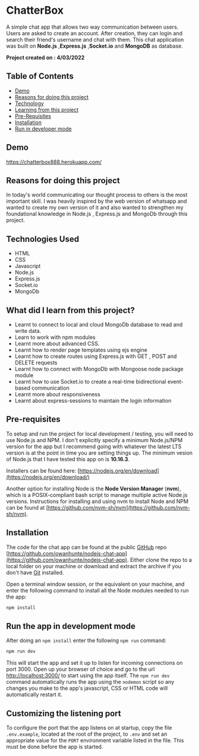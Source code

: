 # ChatterBox
A simple chat app that allows two way communication between users.
Users are asked to create an account. After creation, they can login and search their friend's username and chat with them. This chat application was built on <b>Node.js</b> ,<b>Express.js</b> ,<b>Socket.io</b> and <b>MongoDB</b> as database.

<b>Project created on : 4/03/2022</b>
## Table of Contents
- [Demo](#dem)
- [Reasons for doing this project](#reason)
- [Technology](#Tech)
- [Learning from this project](#learn)
- [Pre-Requisites](#pre)
- [Installation](#ins)
- [Run in developer mode](#run)
## Demo <a id = "dem"></a>
https://chatterbox888.herokuapp.com/

## Reasons for doing this project <a id = "reason"></a>
In today's world communicating our thought process to others is the most important skill. I was heavily inspired by the web version of whatsapp and wanted to create my own version of it and also wanted to strengthen my foundational knowledge in Node.js , Express.js and MongoDb through this project.


## Technologies Used <a id = "Tech"></a>
- HTML
- CSS
- Javascript
- Node.js
- Express.js
- Socket.io
- MongoDb

## What did I learn from this project? <a id = "learn"></a>
- Learnt to connect to local and cloud MongoDb database to read and write data.
- Learn to work with npm modules
- Learnt more about advanced CSS.
- Learnt how to render page templates using ejs engine
- Learnt how to create routes using Express.js with GET , POST and DELETE requests
- Learnt how to connect with MongoDb with Mongoose node package module
- Learnt how to use Socket.io to create a real-time bidirectional event-based communication
- Learnt more about responsiveness
- Learnt about express-sessions to maintain the login information


## Pre-requisites <a id = "pre"></a>

To setup and run the project for local development / testing, you will need to use Node.js and NPM. I don't explicitly specify a minimum Node.js/NPM version for the app but I recommend going with whatever the latest LTS version is at the point in time you are setting things up. The minimum vesion of Node.js that I have tested this app on is **10.16.3**.

Installers can be found here: [https://nodejs.org/en/download](https://nodejs.org/en/download/)

Another option for installing Node is the **Node Version Manager** (**nvm**), which is a POSIX-compliant bash script to manage multiple active Node.js versions. Instructions for installing and using nvm to install Node and NPM can be found at [https://github.com/nvm-sh/nvm](https://github.com/nvm-sh/nvm).

## Installation <a id = "ins"></a>

The code for the chat app can be found at the public [GitHub](https://github.com/) repo [https://github.com/owanhunte/nodejs-chat-app](https://github.com/owanhunte/nodejs-chat-app). Either clone the repo to a local folder on your machine or download and extract the archive if you don't have [Git](https://git-scm.com/) installed.

Open a terminal window session, or the equivalent on your machine, and enter the following command to install all the Node modules needed to run the app:

```sh
npm install
```

## Run the app in development mode <a id = "run"></a>

After doing an `npm install` enter the following `npm run` command:

```sh
npm run dev
```

This will start the app and set it up to listen for incoming connections on port 3000. Open up your browser of choice and go to the url [http://localhost:3000/](http://localhost:3000/) to start using the app itself. The `npm run dev` command automatically runs the app using the `nodemon` script so any changes you make to the app's javascript, CSS or HTML code will automatically restart it.

## Customizing the listening port <a id = "dem"></a>

To configure the port that the app listens on at startup, copy the file `.env.example`, located at the root of the project, to `.env` and set an appropriate value for the `PORT` environment variable listed in the file. This must be done before the app is started.

